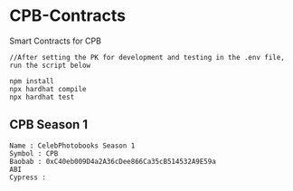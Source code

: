 # CPB-Contracts
Smart Contracts for CPB

```
//After setting the PK for development and testing in the .env file, run the script below

npm install
npx hardhat compile
npx hardhat test
```

## CPB Season 1
```
Name : CelebPhotobooks Season 1
Symbol : CPB
Baobab : 0xC40eb009D4a2A36cDee866Ca35cB514532A9E59a
ABI
Cypress : 
```
